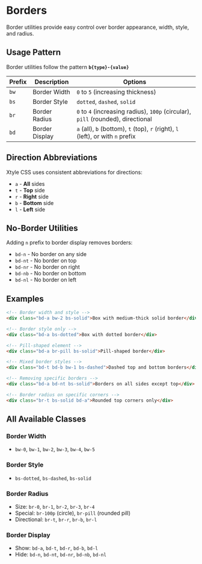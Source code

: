 # Borders

Border utilities provide easy control over border appearance, width, style, and radius.

## Usage Pattern

Border utilities follow the pattern **`b{type}-{value}`**

| Prefix                      | Description    | Options                                                                          |
| --------------------------- | -------------- | -------------------------------------------------------------------------------- |
| <code class="big">bw</code> | Border Width   | `0` to `5` (increasing thickness)                                                |
| <code class="big">bs</code> | Border Style   | `dotted`, `dashed`, `solid`                                                      |
| <code class="big">br</code> | Border Radius  | `0` to `4` (increasing radius), `100p` (circular), `pill` (rounded), directional |
| <code class="big">bd</code> | Border Display | `a` (all), `b` (bottom), `t` (top), `r` (right), `l` (left), or with `n` prefix  |

## Direction Abbreviations

Xtyle CSS uses consistent abbreviations for directions:

- <code class="big">a</code> - **All** sides
- <code class="big">t</code> - **Top** side
- <code class="big">r</code> - **Right** side
- <code class="big">b</code> - **Bottom** side
- <code class="big">l</code> - **Left** side

## No-Border Utilities

Adding `n` prefix to border display removes borders:

- <code class="big">bd-n</code> - No border on any side
- <code class="big">bd-nt</code> - No border on top
- <code class="big">bd-nr</code> - No border on right
- <code class="big">bd-nb</code> - No border on bottom
- <code class="big">bd-nl</code> - No border on left

## Examples

```html
<!-- Border width and style -->
<div class="bd-a bw-2 bs-solid">Box with medium-thick solid border</div>

<!-- Border style only -->
<div class="bd-a bs-dotted">Box with dotted border</div>

<!-- Pill-shaped element -->
<div class="bd-a br-pill bs-solid">Pill-shaped border</div>

<!-- Mixed border styles -->
<div class="bd-t bd-b bw-1 bs-dashed">Dashed top and bottom borders</div>

<!-- Removing specific borders -->
<div class="bd-a bd-nt bs-solid">Borders on all sides except top</div>

<!-- Border radius on specific corners -->
<div class="br-t bs-solid bd-a">Rounded top corners only</div>
```

## All Available Classes

### Border Width

- `bw-0`, `bw-1`, `bw-2`, `bw-3`, `bw-4`, `bw-5`

### Border Style

- `bs-dotted`, `bs-dashed`, `bs-solid`

### Border Radius

- Size: `br-0`, `br-1`, `br-2`, `br-3`, `br-4`
- Special: `br-100p` (circle), `br-pill` (rounded pill)
- Directional: `br-t`, `br-r`, `br-b`, `br-l`

### Border Display

- Show: `bd-a`, `bd-t`, `bd-r`, `bd-b`, `bd-l`
- Hide: `bd-n`, `bd-nt`, `bd-nr`, `bd-nb`, `bd-nl`
